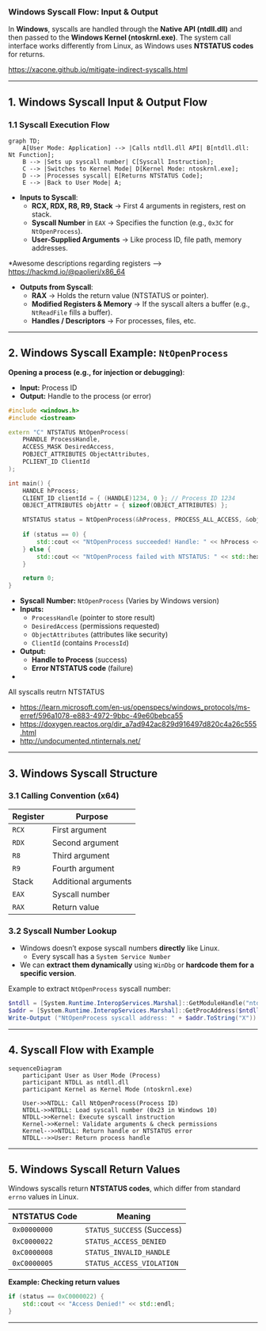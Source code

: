 ### **Windows Syscall Flow: Input & Output**  

In **Windows**, syscalls are handled through the **Native API (ntdll.dll)** and then passed to the **Windows Kernel (ntoskrnl.exe)**. The system call interface works differently from Linux, as Windows uses **NTSTATUS codes** for returns.


https://xacone.github.io/mitigate-indirect-syscalls.html


---

## **1. Windows Syscall Input & Output Flow**
### **1.1 Syscall Execution Flow**
```mermaid
graph TD;
    A[User Mode: Application] --> |Calls ntdll.dll API| B[ntdll.dll: Nt Function];
    B --> |Sets up syscall number| C[Syscall Instruction];
    C --> |Switches to Kernel Mode| D[Kernel Mode: ntoskrnl.exe];
    D --> |Processes syscall| E[Returns NTSTATUS Code];
    E --> |Back to User Mode| A;
```


- **Inputs to Syscall**:
  - **RCX, RDX, R8, R9, Stack** → First 4 arguments in registers, rest on stack.
  - **Syscall Number** in `EAX` → Specifies the function (e.g., `0x3C` for `NtOpenProcess`).
  - **User-Supplied Arguments** → Like process ID, file path, memory addresses.

*Awesome descriptions regarding registers --> https://hackmd.io/@paolieri/x86_64 

- **Outputs from Syscall**:
  - **RAX** → Holds the return value (NTSTATUS or pointer).
  - **Modified Registers & Memory** → If the syscall alters a buffer (e.g., `NtReadFile` fills a buffer).
  - **Handles / Descriptors** → For processes, files, etc.

---

## **2. Windows Syscall Example: `NtOpenProcess`**
**Opening a process (e.g., for injection or debugging)**:
- **Input:** Process ID
- **Output:** Handle to the process (or error)

```cpp
#include <windows.h>
#include <iostream>

extern "C" NTSTATUS NtOpenProcess(
    PHANDLE ProcessHandle, 
    ACCESS_MASK DesiredAccess, 
    POBJECT_ATTRIBUTES ObjectAttributes, 
    PCLIENT_ID ClientId
);

int main() {
    HANDLE hProcess;
    CLIENT_ID clientId = { (HANDLE)1234, 0 }; // Process ID 1234
    OBJECT_ATTRIBUTES objAttr = { sizeof(OBJECT_ATTRIBUTES) };

    NTSTATUS status = NtOpenProcess(&hProcess, PROCESS_ALL_ACCESS, &objAttr, &clientId);
    
    if (status == 0) {
        std::cout << "NtOpenProcess succeeded! Handle: " << hProcess << std::endl;
    } else {
        std::cout << "NtOpenProcess failed with NTSTATUS: " << std::hex << status << std::endl;
    }

    return 0;
}
```
- **Syscall Number:** `NtOpenProcess` (Varies by Windows version)
- **Inputs:** 
  - `ProcessHandle` (pointer to store result)
  - `DesiredAccess` (permissions requested)
  - `ObjectAttributes` (attributes like security)
  - `ClientId` (contains `ProcessId`)
- **Output:** 
  - **Handle to Process** (success)
  - **Error NTSTATUS code** (failure)
-
All syscalls reutrn NTSTATUS
* https://learn.microsoft.com/en-us/openspecs/windows_protocols/ms-erref/596a1078-e883-4972-9bbc-49e60bebca55
* https://doxygen.reactos.org/dir_a7ad942ac829d916497d820c4a26c555.html
* http://undocumented.ntinternals.net/

---

## **3. Windows Syscall Structure**
### **3.1 Calling Convention (x64)**
| Register | Purpose              |
| -------- | -------------------- |
| `RCX`    | First argument       |
| `RDX`    | Second argument      |
| `R8`     | Third argument       |
| `R9`     | Fourth argument      |
| Stack    | Additional arguments |
| `EAX`    | Syscall number       |
| `RAX`    | Return value         |

### **3.2 Syscall Number Lookup**
- Windows doesn’t expose syscall numbers **directly** like Linux.
	- Every syscall has a `System Service Number`
- We can **extract them dynamically** using `WinDbg` or **hardcode them for a specific version**.

Example to extract `NtOpenProcess` syscall number:
```powershell
$ntdll = [System.Runtime.InteropServices.Marshal]::GetModuleHandle("ntdll.dll")
$addr = [System.Runtime.InteropServices.Marshal]::GetProcAddress($ntdll, "NtOpenProcess")
Write-Output ("NtOpenProcess syscall address: " + $addr.ToString("X"))
```

---

## **4. Syscall Flow with Example**
```mermaid
sequenceDiagram
    participant User as User Mode (Process)
    participant NTDLL as ntdll.dll
    participant Kernel as Kernel Mode (ntoskrnl.exe)
    
    User->>NTDLL: Call NtOpenProcess(Process ID)
    NTDLL->>NTDLL: Load syscall number (0x23 in Windows 10)
    NTDLL->>Kernel: Execute syscall instruction
    Kernel->>Kernel: Validate arguments & check permissions
    Kernel-->>NTDLL: Return handle or NTSTATUS error
    NTDLL-->>User: Return process handle
```

---

## **5. Windows Syscall Return Values**
Windows syscalls return **NTSTATUS codes**, which differ from standard `errno` values in Linux.

| NTSTATUS Code | Meaning                    |
| ------------- | -------------------------- |
| `0x00000000`  | `STATUS_SUCCESS` (Success) |
| `0xC0000022`  | `STATUS_ACCESS_DENIED`     |
| `0xC0000008`  | `STATUS_INVALID_HANDLE`    |
| `0xC0000005`  | `STATUS_ACCESS_VIOLATION`  |

**Example: Checking return values**
```cpp
if (status == 0xC0000022) {
    std::cout << "Access Denied!" << std::endl;
}
```

---

